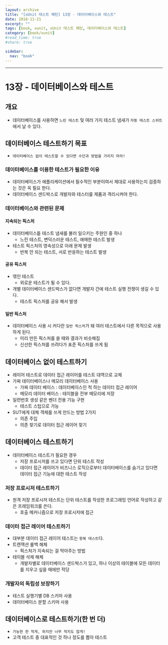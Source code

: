 ```yaml
---
layout: archive
title: "[xUnit 테스트 패턴] 13장 - 데이터베이스와 테스트"
date: 2018-11-21
excerpt: ""
tags: [book, xunit, xUnit 테스트 패턴, 데이터베이스와 테스트]
category: [book/xunit]
#read_time: true
#share: true

sidebar:
  nav: "book"
---
```


* * *

# 13장 - 데이터베이스와 테스트

## 개요

* 데이터베이스를 사용하면 `느린 테스트` 및 여러 가지 테스트 냄새가 `자동 테스트 스위트`에서 날 수 있다.

## 데이터베이스 테스트하기 목표

* `데이터베이스 없이 테스트할 수 있다면 수단과 방법을 가리지 마라!`

### 데이터베이스를 이용한 테스트가 필요한 이유

* 데이터베이스가 애플리케이션에서 필수적인 부분이여서 제대로 사용하는지 검증하는 것은 꼭 필요 한다.
* 데이터베이스 샌드박스로 개발자와 테스터를 제품과 격리시켜야 한다.

### 데이터베이스와 관련된 문제

#### 지속되는 픽스처

* 데이터베이스틑 테스트 냄새를 불러 일으키는 주원인 중 하나
  * 느린 테스트, 변덕스러운 테스트, 애매한 테스트 발생
* 테스트 픽스처의 영속성으로 아래 문제 발생
  * 반복 안 되는 테스트, 서로 반응하는 테스트 발생

#### 공유 픽스처

* 엮인 테스트
  * 외로운 테스트가 될 수 있다.
* 개별 데이터베이스 샌드박스가 없다면 개발자 간에 테스트 실행 전쟁이 생길 수 있다.
  * 테스트 픽스처를 공유 해서 발생

#### 일반 픽스처

* 데이터베이스 사용 시 커다란 `일반 픽스처`가 돼 여러 테스트에서 다른 목적으로 사용하게 된다.
  * 미리 만든 픽스처를 쓸 때와 결과가 비슷해짐
  * 신선한 픽스처를 쓰려다가 표준 픽스처를 쓰게 됨

## 데이터베이스 없이 테스트하기

* 레이어 테스트로 데이터 접근 레이어를 테스트 대역으로 교체
* 가짜 데이터베이스나 메모리 데이터베이스 사용
  * 가짜 데이터 베이스 : 데이터베이스인 척 하는 데이터 접근 레이어
  * 메모리 데이터 베이스 : 테이블을 전부 메모리에 저장
* 일련번호 생성 같은 벤더 전용 기능 구현
  * 테스트 스텁으로 가능
* SUT에게 대체 객체를 쓰게 만드는 방법 2가지
  * 의존 주입
  * 의존 찾기로 데이터 접근 레이어 찾기
  
## 데이터베이스 테스트하기

* 데이터베이스 테스트가 필요한 경우
  * 저장 프로시저를 쓰고 있다면 단위 테스트 작성
  * 데이터 접근 레이어가 비즈니스 로직으로부터 데이터베이스를 숨기고 있다면 데이터 접근 기능에 대한 테스트 작성

### 저장 프로시저 테스트하기

* 원격 저장 프로시저 테스트는 단위 테스트를 작성한 프로그래밍 언어로 작성하고 같은 프레임워크를 쓴다.
  * 호출 메커니즘으로 저장 프로시저에 접근

### 데이터 접근 레이어 테스트하기

* 대부분 데이터 접근 레이어 테스트는 `왕복 테스트`다.
* 트랜잭션 롤백 해체
  * 픽스처가 지속되는 걸 막아주는 방법
* 테이블 삭제 해체
  * 개발자별로 데이터베이스 샌드박스가 있고, 하나 이상의 테이블에 모든 데이터를 지우고 싶을 때에만 적당

### 개발자의 독립성 보장하기

* 테스트 실행기별 DB 스키마 사용
* 데이터베이스 분할 스키마 사용

## 데이터베이스로 테스트하기(한 번 더)

* `가능한 한 적게, 하지만 너무 적지도 않게!`
* 고객 테스트 중 대표적인 것 하나 정도를 뽑아 테스트

